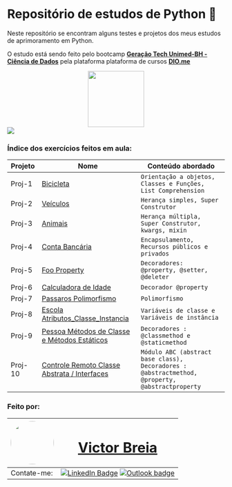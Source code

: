 # Repositório de estudos de Python 🐍

Neste repositório se encontram alguns testes e projetos dos meus estudos de aprimoramento em Python.

O estudo está sendo feito pelo bootcamp [**Geração Tech Unimed-BH - Ciência de Dados**](https://web.dio.me/track/ee0706bf-2d0a-4c45-8611-c1ee3b5fee2d) pela plataforma plataforma de cursos [**DIO.me**](https://dio.me)


<center><a href="https://hermes.dio.me/tracks/342f7392-a8b5-421f-bea9-d29f1fd8aae9.png"><img src="https://hermes.dio.me/tracks/342f7392-a8b5-421f-bea9-d29f1fd8aae9.png" width="130"/></a>
</center>
<a href="https://www.dio.me/certificate/24F8216D/share">
<img src="https://hermes.digitalinnovation.one/certificates/cover/24F8216D.jpg" />
</a>

### Índice dos exercícios feitos em aula:

| Projeto  | Nome                                                                                                                               | Conteúdo abordado                                             |
| -------- | ---------------------------------------------------------------------------------------------------------------------------------- | ------------------------------------------------------------- |
| Proj-1 | [Bicicleta](https://github.com/vbreia/Learning_Python/blob/main/Projetos_POO/01_Bicicleta_Classes_Functions_ListComprehensions.py) | `Orientação a objetos, Classes e Funções, List Comprehension` |
| Proj-2 | [Veículos](https://github.com/vbreia/Learning_Python/blob/main/Projetos_POO/02_heranca_simples_veiculo.py)                         | `Herança simples, Super Construtor`                           |
| Proj-3 | [Animais](https://github.com/vbreia/Learning_Python/blob/main/Projetos_POO/03_heranca_multipla_animais.py)                            | `Herança múltipla, Super Construtor, kwargs, mixin`           |
| Proj-4 | [Conta Bancária](https://github.com/vbreia/Learning_Python/blob/main/Projetos_POO/04_Conta_Encapsulamento.py)                            | `Encapsulamento, Recursos públicos e privados`           |
| Proj-5 | [Foo Property](https://github.com/vbreia/Learning_Python/blob/main/Projetos_POO/05_Foo_Propriedades.py)                            | `Decoradores: @property, @setter, @deleter`           |
| Proj-6 | [Calculadora de Idade](https://github.com/vbreia/Learning_Python/blob/main/Projetos_POO/06_Calc_Idade_Dec_Property.py)                            | `Decorador @property`           |
| Proj-7 | [Passaros Polimorfismo](https://github.com/vbreia/Learning_Python/blob/main/Projetos_POO/07_Passaros_polimorfismo.py)                            | `Polimorfismo`           |
| Proj-8 | [Escola Atributos_Classe_Instancia](https://github.com/vbreia/Learning_Python/blob/main/Projetos_POO/08_Escola_atributos_classe_instancia.py)                            | `Variáveis de classe e Variáveis de instância`           |
| Proj-9 | [Pessoa Métodos de Classe e Métodos Estáticos](https://github.com/vbreia/Learning_Python/blob/main/Projetos_POO/09_Pessoa_metodos_classe_estatico.py)                            | `Decoradores : @classmethod e @staticmethod`           |
| Proj-10 | [Controle Remoto Classe Abstrata / Interfaces](https://github.com/vbreia/Learning_Python/blob/main/Projetos_POO/10_ControleRemoto_Classe_Abstrata.py)                            | `Módulo ABC (abstract base class), Decoradores : @abstractmethod,  @property,  @abstractproperty`           |

### Feito por:

| <a  href="https://www.linkedin.com/in/victor-breia/"> <img  style="border-radius: 50%;"  src="https://i.imgur.com/lGrTp6M.png" width="100px;"  alt=""/> |<h1> [Victor Breia](https://www.linkedin.com/in/victor-breia/)</a>                                                                      </h1>                                                                                                                                                                                    |
| ----------------------------------------------------------------------------------------------------------------------------------------------------------------------------------------------------------------------------- | ---------------------------------------------------------------------------------------------------------------------------------------------------------------------------------------------------------------------------------------------------------------------------------------------------------------------- |
| Contate-me:                                                                                                                                                                                                                   | [![LinkedIn Badge](https://img.shields.io/badge/linkedin-blue?logo=linkedin&style=for-the-badge&logoColor=white)](https://www.linkedin.com/in/victor-breia/) [![Outlook badge](https://img.shields.io/badge/outlook-blue?logo=microsoftoutlook&style=for-the-badge&logoColor=white)](mailto:victordaschagas@outlook.com) |
